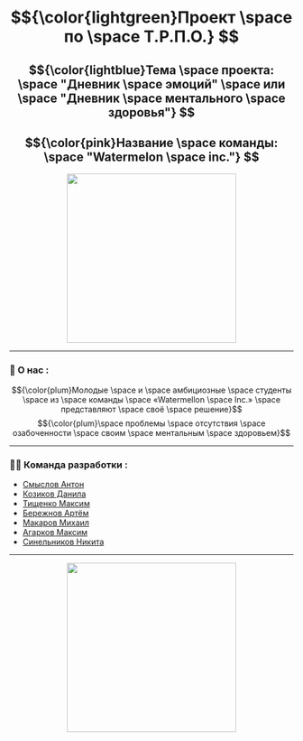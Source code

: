 <div align = "center">
  
# $${\color{lightgreen}Проект \space по \space Т.Р.П.О.} $$ 
## $${\color{lightblue}Тема \space проекта: \space "Дневник \space эмоций" \space или \space "Дневник \space ментального \space здоровья"} $$  
## $${\color{pink}Название \space команды: \space "Watermelon \space inc."} $$

<img src = "https://www.pngmart.com/files/3/Watermelon-PNG-File.png" width = "300">
</div>

---

### :space_invader: О нас :
$${\color{plum}Молодые \space и \space амбициозные \space студенты \space из \space команды \space «Watermellon \space Inc.» \space представляют \space своё \space решение}$$
$${\color{plum}\space проблемы \space отсутствия \space озабоченности \space своим \space ментальным \space здоровьем}$$


---

### :man_technologist: Команда разработки :
  - [Смыслов Антон](https://vk.com/anthony_winchester)
  - [Козиков Данила](https://vk.com/id263636221)
  - [Тищенко Максим](https://vk.com/ky3enbka)
  - [Бережнов Артём](https://vk.com/frisx2hell)
  - [Макаров Михаил](https://vk.com/triilnb)
  - [Агарков Максим](https://vk.com/mak7u)
  - [Синельников Никита](https://vk.com/fowax)

---

<div align = "center">
<img src = "https://www.pngmart.com/files/8/Watermelon-PNG-Download-Image.png"] width = "300">
</div>
